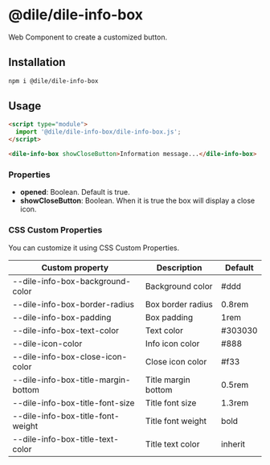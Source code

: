 # @dile/dile-info-box

Web Component to create a customized button.

## Installation
```bash
npm i @dile/dile-info-box
```

## Usage
```html
<script type="module">
  import '@dile/dile-info-box/dile-info-box.js';
</script>

<dile-info-box showCloseButton>Information message...</dile-info-box>
```

### Properties

- **opened**: Boolean. Default is true.
- **showCloseButton**: Boolean. When it is true the box will display a close icon.

### CSS Custom Properties

You can customize it using CSS Custom Properties.

Custom property | Description | Default
----------------|-------------|---------
--dile-info-box-background-color | Background color | #ddd
--dile-info-box-border-radius | Box border radius | 0.8rem
--dile-info-box-padding | Box padding | 1rem
--dile-info-box-text-color | Text color | #303030
--dile-icon-color | Info icon color | #888
--dile-info-box-close-icon-color | Close icon color | #f33
--dile-info-box-title-margin-bottom | Title margin bottom | 0.5rem
--dile-info-box-title-font-size | Title font size | 1.3rem
--dile-info-box-title-font-weight | Title font weight | bold
--dile-info-box-title-text-color | Title text color | inherit
